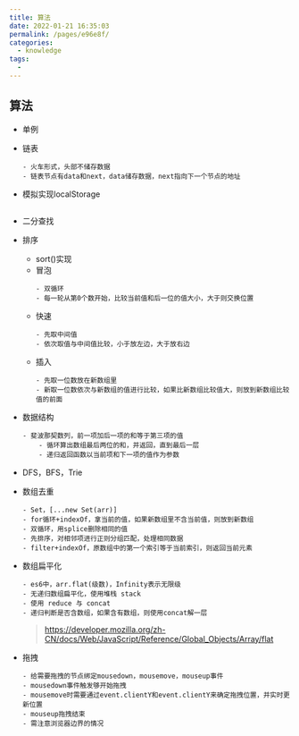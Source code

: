 ```yaml
---
title: 算法
date: 2022-01-21 16:35:03
permalink: /pages/e96e8f/
categories: 
  - knowledge
tags: 
  - 
---
```


## 算法
- 单例
- 链表
    ```
    - 火车形式，头部不储存数据
    - 链表节点有data和next，data储存数据，next指向下一个节点的地址
    ```
- 模拟实现localStorage
    ```
    ```
- 二分查找
- 排序
    - sort()实现
    - 冒泡
        ```
        - 双循环
        - 每一轮从第0个数开始，比较当前值和后一位的值大小，大于则交换位置
        ```
    - 快速
        ```
        - 先取中间值
        - 依次取值与中间值比较，小于放左边，大于放右边
        ```
    - 插入
        ```
        - 先取一位数放在新数组里
        - 新取一位数依次与新数组的值进行比较，如果比新数组比较值大，则放到新数组比较值的前面
        ```
- 数据结构
    ```
    - 斐波那契数列，前一项加后一项的和等于第三项的值
        - 循环算出数组最后两位的和，并返回，直到最后一层
        - 递归返回函数以当前项和下一项的值作为参数
    ```
- DFS，BFS，Trie
- 数组去重
    ```
    - Set，[...new Set(arr)]
    - for循环+indexOf，拿当前的值，如果新数组里不含当前值，则放到新数组
    - 双循环，用splice删除相同的值
    - 先排序，对相邻项进行正则分组匹配，处理相同数据
    - filter+indexOf，原数组中的第一个索引等于当前索引，则返回当前元素
    ```
- 数组扁平化
    ```
    - es6中，arr.flat(级数)，Infinity表示无限级
    - 无递归数组扁平化，使用堆栈 stack
    - 使用 reduce 与 concat 
    - 递归判断是否含数组，如果含有数组，则使用concat解一层
    ```
    > https://developer.mozilla.org/zh-CN/docs/Web/JavaScript/Reference/Global_Objects/Array/flat

- 拖拽
    ```
    - 给需要拖拽的节点绑定mousedown，mousemove，mouseup事件
    - mousedown事件触发够开始拖拽
    - mousemove时需要通过event.clientY和event.clientY来确定拖拽位置，并实时更新位置
    - mouseup拖拽结束
    - 需注意浏览器边界的情况
    ```
